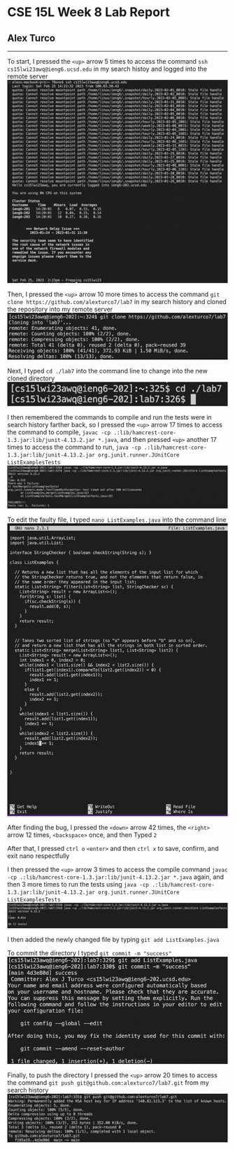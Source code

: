 # CSE 15L Week 8 Lab Report
## Alex Turco

---

To start, I pressed the `<up>` arrow 5 times to access the command `ssh cs15lwi23awq@ieng6.ucsd.edu` in my search histoy and logged into the remote server ![image](ssh.png)

Then, I pressed the `<up>` arrow 10 more times to access the command `git clone https://github.com/alexturco7/lab7` in my search history and cloned the repository into my remote server ![image](clone.png)

Next, I typed `cd ./lab7` into the command line to change into the new cloned directory ![image](cd.png)

I then remembered the commands to compile and run the tests were in search history farther back, so I pressed the `<up>` arrow 17 times to access the command to compile, `javac -cp .:lib/hamcrest-core-1.3.jar:lib/junit-4.13.2.jar *.java`, and then pressed `<up>` another 17 times to access the command to run, `java -cp .:lib/hamcrest-core-1.3.jar:lib/junit-4.13.2.jar org.junit.runner.JUnitCore ListExamplesTests` ![image](testerF.png)

To edit the faulty file, I typed `nano ListExamples.java` into the command line ![image](nano.png)

After finding the bug, I pressed the `<down>` arrow 42 times, the `<right>` arrow 12 times, `<backspace>` once, and then Typed `2`

After that, I pressed `ctrl o` `<enter>` and then `ctrl x` to save, confirm, and exit nano respectfully

I then pressed the `<up>` arrow 3 times to access the compile command `javac -cp .:lib/hamcrest-core-1.3.jar:lib/junit-4.13.2.jar *.java` again, and then 3 more times to run the tests using `java -cp .:lib/hamcrest-core-1.3.jar:lib/junit-4.13.2.jar org.junit.runner.JUnitCore ListExamplesTests` ![image](testerP.png)

I then added the newly changed file by typing `git add ListExamples.java`

To commit the directory I typed `git commit -m "success"` ![image](commit.png)

Finally, to push the directory I pressed the `<up>` arrow 20 times to access the command `git push git@github.com:alexturco7/lab7.git` from my search history ![image](push.png)
